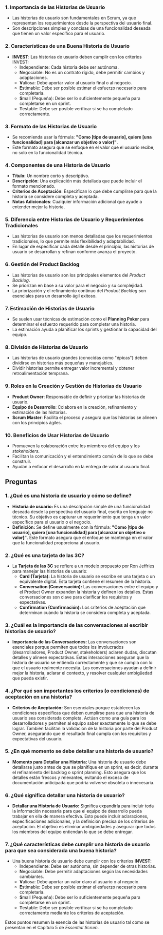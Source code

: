 ### 1. **Importancia de las Historias de Usuario**

- Las historias de usuario son fundamentales en Scrum, ya que representan los requerimientos desde la perspectiva del usuario final.
- Son descripciones simples y concisas de una funcionalidad deseada que tienen un valor específico para el usuario.

### 2. **Características de una Buena Historia de Usuario**

- **INVEST**: Las historias de usuario deben cumplir con los criterios INVEST:
    - **I**ndependiente: Cada historia debe ser autónoma.
    - **N**egociable: No es un contrato rígido, debe permitir cambios y adaptaciones.
    - **V**aliosa: Debe aportar valor al usuario final o al negocio.
    - **E**stimable: Debe ser posible estimar el esfuerzo necesario para completarla.
    - **S**mall (Pequeña): Debe ser lo suficientemente pequeña para completarse en un sprint.
    - **T**estable: Debe ser posible verificar si se ha completado correctamente.

### 3. **Formato de las Historias de Usuario**

- Se recomienda usar la fórmula: **"Como [tipo de usuario], quiero [una funcionalidad] para [alcanzar un objetivo o valor]"**.
- Este formato asegura que se enfoque en el valor que el usuario recibe, no solo en la funcionalidad técnica.

### 4. **Componentes de una Historia de Usuario**

- **Título**: Un nombre corto y descriptivo.
- **Descripción**: Una explicación más detallada que puede incluir el formato mencionado.
- **Criterios de Aceptación**: Especifican lo que debe cumplirse para que la historia se considere completa y aceptada.
- **Notas Adicionales**: Cualquier información adicional que ayude a entender mejor la historia.

### 5. **Diferencia entre Historias de Usuario y Requerimientos Tradicionales**

- Las historias de usuario son menos detalladas que los requerimientos tradicionales, lo que permite más flexibilidad y adaptabilidad.
- En lugar de especificar cada detalle desde el principio, las historias de usuario se desarrollan y refinan conforme avanza el proyecto.

### 6. **Gestión del Product Backlog**

- Las historias de usuario son los principales elementos del _Product Backlog_.
- Se priorizan en base a su valor para el negocio y su complejidad.
- La priorización y el refinamiento continuo del _Product Backlog_ son esenciales para un desarrollo ágil exitoso.

### 7. **Estimación de Historias de Usuario**

- Se suelen usar técnicas de estimación como el **Planning Poker** para determinar el esfuerzo requerido para completar una historia.
- La estimación ayuda a planificar los sprints y gestionar la capacidad del equipo.

### 8. **División de Historias de Usuario**

- Las historias de usuario grandes (conocidas como "épicas") deben dividirse en historias más pequeñas y manejables.
- Dividir historias permite entregar valor incremental y obtener retroalimentación temprana.

### 9. **Roles en la Creación y Gestión de Historias de Usuario**

- **Product Owner**: Responsable de definir y priorizar las historias de usuario.
- **Equipo de Desarrollo**: Colabora en la creación, refinamiento y estimación de las historias.
- **Scrum Master**: Facilita el proceso y asegura que las historias se alineen con los principios ágiles.

### 10. **Beneficios de Usar Historias de Usuario**

- Promueven la colaboración entre los miembros del equipo y los _stakeholders_.
- Facilitan la comunicación y el entendimiento común de lo que se debe construir.
- Ayudan a enfocar el desarrollo en la entrega de valor al usuario final.

## Preguntas 

### 1. **¿Qué es una historia de usuario y cómo se define?**
   - **Historia de usuario:** Es una descripción simple de una funcionalidad deseada desde la perspectiva del usuario final, escrita en lenguaje no técnico. Su objetivo es capturar un requerimiento que tenga un valor específico para el usuario o el negocio.
   - **Definición:** Se define usualmente con la fórmula: **"Como [tipo de usuario], quiero [una funcionalidad] para [alcanzar un objetivo o valor]"**. Este formato asegura que el enfoque se mantenga en el valor que la funcionalidad proporciona al usuario.

### 2. **¿Qué es una tarjeta de las 3C?**
   - La **Tarjeta de las 3C** se refiere a un modelo propuesto por Ron Jeffries para manejar las historias de usuario:
     - **Card (Tarjeta):** La historia de usuario se escribe en una tarjeta o un equivalente digital. Esta tarjeta contiene el resumen de la historia.
     - **Conversation (Conversación):** Las conversaciones entre el equipo y el Product Owner expanden la historia y definen los detalles. Estas conversaciones son clave para clarificar los requisitos y expectativas.
     - **Confirmation (Confirmación):** Los criterios de aceptación que determinan cuándo la historia se considera completa y aceptada.

### 3. **¿Cuál es la importancia de las conversaciones al escribir historias de usuario?**
   - **Importancia de las Conversaciones:** Las conversaciones son esenciales porque permiten que todos los involucrados (desarrolladores, Product Owner, stakeholders) aclaren dudas, discutan detalles y alineen expectativas. Estas interacciones aseguran que la historia de usuario se entienda correctamente y que se cumpla con lo que el usuario realmente necesita. Las conversaciones ayudan a definir mejor la historia, aclarar el contexto, y resolver cualquier ambigüedad que pueda existir.

### 4. **¿Por qué son importantes los criterios (o condiciones) de aceptación en una historia?**
   - **Criterios de Aceptación:** Son esenciales porque establecen las condiciones específicas que deben cumplirse para que una historia de usuario sea considerada completa. Actúan como una guía para los desarrolladores y permiten al equipo saber exactamente lo que se debe lograr. También facilitan la validación de la historia por parte del Product Owner, asegurando que el resultado final cumpla con los requisitos y expectativas del usuario.

### 5. **¿En qué momento se debe detallar una historia de usuario?**
   - **Momento para Detallar una Historia:** Una historia de usuario debe detallarse justo antes de que se planifique en un sprint, es decir, durante el refinamiento del backlog o sprint planning. Esto asegura que los detalles están frescos y relevantes, evitando el exceso de documentación anticipada que podría volverse obsoleta o innecesaria.

### 6. **¿Qué significa detallar una historia de usuario?**
   - **Detallar una Historia de Usuario:** Significa expandirla para incluir toda la información necesaria para que el equipo de desarrollo pueda trabajar en ella de manera efectiva. Esto puede incluir aclaraciones, especificaciones adicionales, y la definición precisa de los criterios de aceptación. El objetivo es eliminar ambigüedades y asegurar que todos los miembros del equipo entiendan lo que se debe entregar.

### 7. **¿Qué características debe cumplir una historia de usuario para que sea considerada una buena historia?**
   - Una buena historia de usuario debe cumplir con los criterios **INVEST**:
     - **I**ndependiente: Debe ser autónoma, sin depender de otras historias.
     - **N**egociable: Debe permitir adaptaciones según las necesidades cambiantes.
     - **V**aliosa: Debe aportar un valor claro al usuario o al negocio.
     - **E**stimable: Debe ser posible estimar el esfuerzo necesario para completarla.
     - **S**mall (Pequeña): Debe ser lo suficientemente pequeña para completarse en un sprint.
     - **T**estable: Debe ser posible verificar si se ha completado correctamente mediante los criterios de aceptación. 

Estos puntos resumen la esencia de las historias de usuario tal como se presentan en el Capítulo 5 de *Essential Scrum*.
